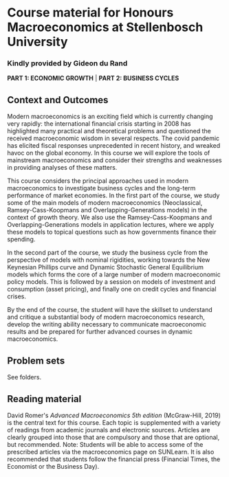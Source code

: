 # Course material for Honours Macroeconomics at Stellenbosch University
### Kindly provided by Gideon du Rand

**PART 1: ECONOMIC GROWTH** | **PART 2: BUSINESS CYCLES**

## Context and Outcomes

Modern macroeconomics is an exciting field which is currently changing very rapidly: the international financial crisis starting in 2008 has highlighted many practical and theoretical problems and questioned the received macroeconomic wisdom in several respects. The covid pandemic has elicited fiscal responses unprecedented in recent history, and wreaked havoc on the global economy. In this course we will explore the tools of mainstream macroeconomics and consider their strengths and weaknesses in providing analyses of these matters.

This course considers the principal approaches used in modern macroeconomics to investigate business cycles and the long-term performance of market economies. In the first part of the course, we study some of the main models of modern macroeconomics (Neoclassical, Ramsey-Cass-Koopmans and Overlapping-Generations models) in the context of growth theory. We also use the Ramsey-Cass-Koopmans and Overlapping-Generations models in application lectures, where we apply these models to topical questions such as how governments finance their spending.

In the second part of the course, we study the business cycle from the perspective of models with nominal rigidities, working towards the New Keynesian Phillips curve and Dynamic Stochastic General Equilibrium models which forms the core of a large number of modern macroeconomic policy models. This is followed by a session on models of investment and consumption (asset pricing), and finally one on credit cycles and financial crises.

By the end of the course, the student will have the skillset to understand and critique a substantial body of modern macroeconomics research, develop the writing ability necessary to communicate macroeconomic results and be prepared for further advanced courses in dynamic macroeconomics.

## Problem sets

See folders.

## Reading material

David Romer's *Advanced Macroeconomics 5th edition* (McGraw-Hill, 2019) is the central text for this course. Each topic is supplemented with a variety of readings from academic journals and electronic sources. Articles are clearly grouped into those that are compulsory and those that are optional, but recommended. Note: Students will be able to access some of the prescribed articles via the macroeconomics page on SUNLearn. It is also recommended that students follow the financial press (Financial Times, the Economist or the Business Day).